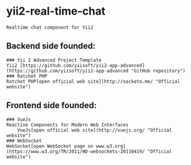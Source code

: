 # yii2-real-time-chat
	Realtime chat component for Yii2
## Backend side founded:
	### Yii 2 Advanced Project Template
	Yii2 [https://github.com/yiisoft/yii2-app-advanced](https://github.com/yiisoft/yii2-app-advanced "GitHub repository")
	### Ratchet PHP
	Ratchet PHP[open official web site](http://socketo.me/ "Official website")
## Frontend side founded:
	### VueJs
	Reactive Components for Modern Web Interfaces
		VueJs[open official web site](http://vuejs.org/ "Official website")
	### WebSocket
	WebSocket[open WebSocket page on www.w3.org](https://www.w3.org/TR/2011/WD-websockets-20110419/ "Official website")